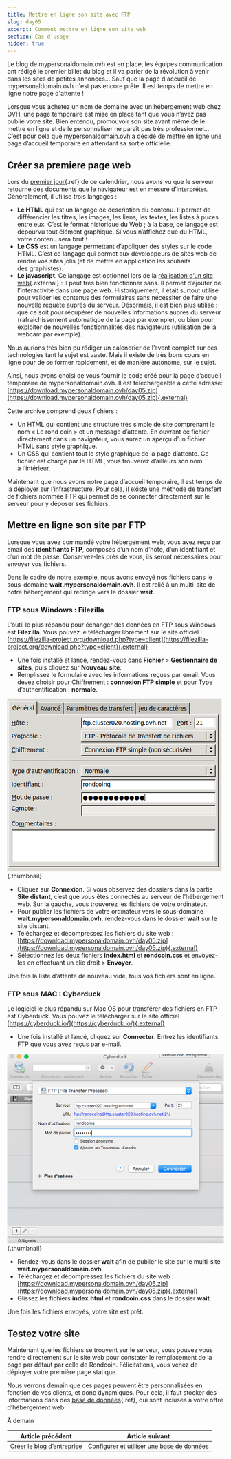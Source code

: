 ```yaml
---
title: Mettre en ligne son site avec FTP
slug: day05
excerpt: Comment mettre en ligne son site web
section: Cas d'usage
hidden: true
---
```


Le blog de mypersonaldomain.ovh est en place, les équipes communication ont rédigé le premier billet du blog et il va parler de la révolution à venir dans les sites de petites annonces... Sauf que la page d'accueil de mypersonaldomain.ovh n'est pas encore prête. Il est temps de mettre en ligne notre page d'attente !

Lorsque vous achetez un nom de domaine avec un hébergement web chez OVH, une page temporaire est mise en place tant que vous n’avez pas publié votre site. Bien entendu, promouvoir son site avant même de le mettre en ligne et de le personnaliser ne paraît pas très professionnel... C’est pour cela que mypersonaldomain.ovh a décidé de mettre en ligne une page d’accueil temporaire en attendant sa sortie officielle.

## Créer sa premiere page web
Lors du [premier jour](../day01/guide.fr-fr.md){.ref} de ce calendrier, nous avons vu que le serveur retourne des documents que le navigateur est en mesure d’interpréter. Généralement, il utilise trois langages :

- **Le HTML** qui est un langage de description du contenu. Il permet de différencier les titres, les images, les liens, les textes, les listes à puces entre eux. C’est le format historique du Web ; à la base, ce langage est dépourvu tout élément graphique. Si vous n’affichez que du HTML, votre contenu sera brut !
- **Le CSS** est un langage permettant d’appliquer des styles sur le code HTML. C’est ce langage qui permet aux développeurs de sites web de rendre vos sites jolis (et de mettre en application les souhaits des graphistes).
- **Le javascript**. Ce langage est optionnel lors de la [réalisation d’un site web](https://www.ovh.com/fr/hebergement-web/site/){.external} : il peut très bien fonctionner sans. Il permet d’ajouter de l’interactivité dans une page web. Historiquement, il était surtout utilisé pour valider les contenus des formulaires sans nécessiter de faire une nouvelle requête auprès du serveur. Désormais, il est bien plus utilisé : que ce soit pour récupérer de nouvelles informations auprès du serveur (rafraichissement automatique de la page par exemple), ou bien pour exploiter de nouvelles fonctionnalités des navigateurs (utilisation de la webcam par exemple).

Nous aurions très bien pu rédiger un calendrier de l’avent complet sur ces technologies tant le sujet est vaste. Mais il existe de très bons cours en ligne pour de se former rapidement, et de manière autonome, sur le sujet.

Ainsi, nous avons choisi de vous fournir le code créé pour la page d’accueil temporaire de mypersonaldomain.ovh. Il est téléchargeable à cette adresse: [https://download.mypersonaldomain.ovh/day05.zip](https://download.mypersonaldomain.ovh/day05.zip){.external}

Cette archive comprend deux fichiers :

- Un HTML qui contient une structure très simple de site comprenant le nom « Le rond coin » et un message d’attente. En ouvrant ce fichier directement dans un navigateur, vous aurez un aperçu d’un fichier HTML sans style graphique.
- Un CSS qui contient tout le style graphique de la page d’attente. Ce fichier est chargé par le HTML, vous trouverez d’ailleurs son nom à l’intérieur.

Maintenant que nous avons notre page d’accueil temporaire, il est temps de la déployer sur l’infrastructure. Pour cela, il existe une méthode de transfert de fichiers nommée FTP qui permet de se connecter directement sur le serveur pour y déposer ses fichiers.


## Mettre en ligne son site par FTP
Lorsque vous avez commandé votre hébergement web, vous avez reçu par email des **identifiants FTP**, composés d’un nom d’hôte, d’un identifiant et d’un mot de passe. Conservez-les près de vous, ils seront nécessaires pour envoyer vos fichiers.

Dans le cadre de notre exemple, nous avons envoyé nos fichiers dans le sous-domaine **wait.mypersonaldomain.ovh**. Il est relié à un multi-site de notre hébergement qui redirige vers le dossier **wait**.


### FTP sous Windows &#58; Filezilla
L’outil le plus répandu pour échanger des données en FTP sous Windows est **Filezilla**. Vous pouvez le télécharger librement sur le site officiel : [https://filezilla-project.org/download.php?type=client](https://filezilla-project.org/download.php?type=client){.external}

- Une fois installé et lancé, rendez-vous dans **Fichier** > **Gestionnaire de sites**, puis cliquez sur **Nouveau site**.
- Remplissez le formulaire avec les informations reçues par email. Vous devez choisir pour Chiffrement : **connexion FTP simple** et pour Type d’authentification : **normale**.


![Informations de connexion](images/ftp_filezilla.png){.thumbnail}

- Cliquez sur **Connexion**. Si vous observez des dossiers dans la partie **Site distant**, c’est que vous êtes connectés au serveur de l’hébergement web. Sur la gauche, vous trouverez les fichiers de votre ordinateur.
- Pour publier les fichiers de votre ordinateur vers le sous-domaine **wait.mypersonaldomain.ovh**, rendez-vous dans le dossier **wait** sur le site distant.
- Téléchargez et décompressez les fichiers du site web : [https://download.mypersonaldomain.ovh/day05.zip](https://download.mypersonaldomain.ovh/day05.zip){.external}
- Sélectionnez les deux fichiers **index.html** et **rondcoin.css** et envoyez-les en effectuant un clic droit > **Envoyer**.

Une fois la liste d’attente de nouveau vide, tous vos fichiers sont en ligne.


### FTP sous MAC &#58; Cyberduck
Le logiciel le plus répandu sur Mac OS pour transférer des fichiers en FTP est Cyberduck. Vous pouvez le télécharger sur le site officiel [https://cyberduck.io/](https://cyberduck.io/){.external}

- Une fois installé et lancé, cliquez sur **Connecter**. Entrez les identifiants FTP que vous avez reçus par e-mail.


![Informations de connexion](images/ftp_cyberduck.png){.thumbnail}

- Rendez-vous dans le dossier **wait** afin de publier le site sur le multi-site **wait.mypersonaldomain.ovh**.
- Téléchargez et décompressez les fichiers du site web : [https://download.mypersonaldomain.ovh/day05.zip](https://download.mypersonaldomain.ovh/day05.zip){.external}
- Glissez les fichiers **index.html** et **rondcoin.css** dans le dossier **wait**.

Une fois les fichiers envoyés, votre site est prêt.


## Testez votre site
Maintenant que les fichiers se trouvent sur le serveur, vous pouvez vous rendre directement sur le site web pour constater le remplacement de la page par défaut par celle de Rondcoin. Félicitations, vous venez de déployer votre première page statique.

Nous verrons demain que ces pages peuvent être personnalisées en fonction de vos clients, et donc dynamiques. Pour cela, il faut stocker des informations dans des [base de données](../day06/guide.fr-fr.md){.ref}, qui sont incluses à votre offre d’hébergement web.

À demain

| Article précédent | Article suivant |
|---|---|
| [Créer le blog d’entreprise](https://docs.ovh.com/fr/hosting/24-days/day04/) | [Configurer et utiliser une base de données](https://docs.ovh.com/fr/hosting/24-days/day06/) |